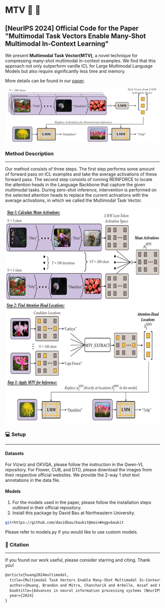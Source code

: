 # MTV 🧩 🧠
[NeurIPS 2024] Official Code for the Paper "Multimodal Task Vectors Enable Many-Shot  Multimodal In-Context Learning"
---
We present **Multimodal Task Vector(MTV)**, a novel technique for compressing many-shot multimodal in-context examples. We find that this approach not only outperform vanille ICL for Large Multimodal Language Models but also require significantly less time and memory. 

More details can be found in our [paper](https://arxiv.org/abs/2406.15334).

<p align="center">
  <img src=MTV/data/teaser.png width="500"/>
</p>

### Method Description
---
Our method consists of three steps. The first step performs some amount of forward pass on ICL examples and take the average activations of these forward pass. The second step consists of running REINFORCE to locate the attention heads in the Language Backbone that capture the given multimodal tasks. During zero-shot inference, intervention is performed on the selected attention heads to replace the current activations with the average activations, in which we called the Multimodal Task Vector.
<p align="center">
  <img src=MTV/data/method.png width="500" height="700"/>
</p>

### 💻 Setup
---

#### Datasets
For Vizwiz and OKVQA, please follow the instruction in the Qwen-VL repository. For Flower, CUB, and DTD, please download the images from their respective official websites. We provide the 2-way 1 shot text annotations in the data file.

#### Models
1. For the models used in the paper, please follow the installation steps outlined in their official repository.
2. Install this package by David Bau at Northeastern University.
```bash
git+https://github.com/davidbau/baukit@main#egg=baukit
```
Please refer to models.py if you would like to use custom models.

### 📝 Citation
---
If you found our work useful, please consider starring and citing. Thank you!
```latex
@article{huang2024multimodal,
  title={Multimodal Task Vectors Enable Many-Shot Multimodal In-Context Learning},
  author={Huang, Brandon and Mitra, Chancharik and Arbelle, Assaf and Karlinsky, Leonid and Darrell, Trevor and Herzig, Roei},
  booktitle={Advances in neural information processing systems (NeurIPS)},
  year={2024}
}
```
